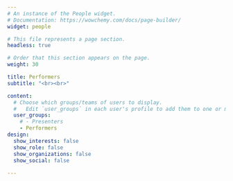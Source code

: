 ```yaml
---
# An instance of the People widget.
# Documentation: https://wowchemy.com/docs/page-builder/
widget: people

# This file represents a page section.
headless: true

# Order that this section appears on the page.
weight: 30

title: Performers
subtitle: "<br><br>"

content:
  # Choose which groups/teams of users to display.
  #   Edit `user_groups` in each user's profile to add them to one or more of these groups.
  user_groups:
    # - Presenters
    - Performers
design:
  show_interests: false
  show_role: false
  show_organizations: false
  show_social: false
  
---
```

